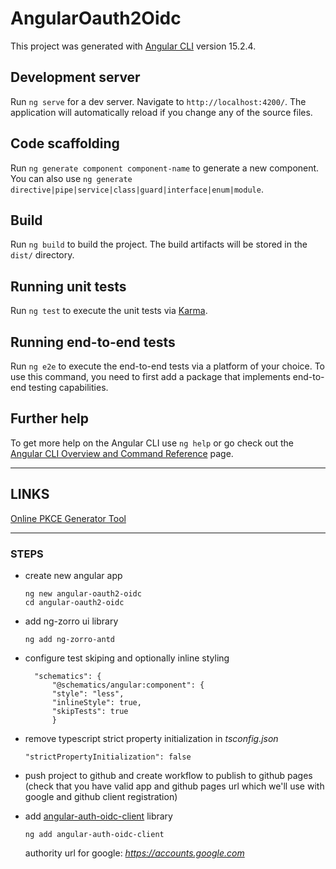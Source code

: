 # AngularOauth2Oidc

This project was generated with [Angular CLI](https://github.com/angular/angular-cli) version 15.2.4.

## Development server

Run `ng serve` for a dev server. Navigate to `http://localhost:4200/`. The application will automatically reload if you change any of the source files.

## Code scaffolding

Run `ng generate component component-name` to generate a new component. You can also use `ng generate directive|pipe|service|class|guard|interface|enum|module`.

## Build

Run `ng build` to build the project. The build artifacts will be stored in the `dist/` directory.

## Running unit tests

Run `ng test` to execute the unit tests via [Karma](https://karma-runner.github.io).

## Running end-to-end tests

Run `ng e2e` to execute the end-to-end tests via a platform of your choice. To use this command, you need to first add a package that implements end-to-end testing capabilities.

## Further help

To get more help on the Angular CLI use `ng help` or go check out the [Angular CLI Overview and Command Reference](https://angular.io/cli) page.

---

## LINKS
[Online PKCE Generator Tool](https://tonyxu-io.github.io/pkce-generator/)


---

### STEPS

* create new angular app
  ```
  ng new angular-oauth2-oidc
  cd angular-oauth2-oidc
  ```

* add ng-zorro ui library
  ```
  ng add ng-zorro-antd
  ```

* configure test skiping and optionally inline styling
  ```
    "schematics": {
        "@schematics/angular:component": {
        "style": "less",
        "inlineStyle": true,
        "skipTests": true
        }
  ```   

* remove typescript strict property initialization in *tsconfig.json*
  ```
  "strictPropertyInitialization": false
  ```

* push project to github and create workflow to publish to github pages
  (check that you have valid app and github pages url which we'll use with google and github client registration)

* add [angular-auth-oidc-client](https://github.com/damienbod/angular-auth-oidc-client) library
  ```
  ng add angular-auth-oidc-client
  ```
  authority url for google: *https://accounts.google.com*